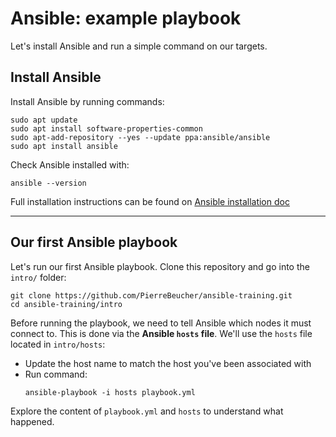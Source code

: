 # Ansible: example playbook

Let's install Ansible and run a simple command on our targets.

## Install Ansible

Install Ansible by running commands:

```
sudo apt update
sudo apt install software-properties-common
sudo apt-add-repository --yes --update ppa:ansible/ansible
sudo apt install ansible
```

Check Ansible installed with:

```
ansible --version
```

Full installation instructions can be found on [Ansible installation doc](https://docs.ansible.com/ansible/latest/installation_guide/intro_installation.html)

---

## Our first Ansible playbook

Let's run our first Ansible playbook. Clone this repository and go into the `intro/` folder:

```
git clone https://github.com/PierreBeucher/ansible-training.git
cd ansible-training/intro
```

Before running the playbook, we need to tell Ansible which nodes it must connect to. This is done via the **Ansible `hosts` file**. We'll use the `hosts` file located in  `intro/hosts`:

- Update the host name to match the host you've been associated with
- Run command:
  ```
  ansible-playbook -i hosts playbook.yml
  ```

Explore the content of `playbook.yml` and `hosts` to understand what happened.
